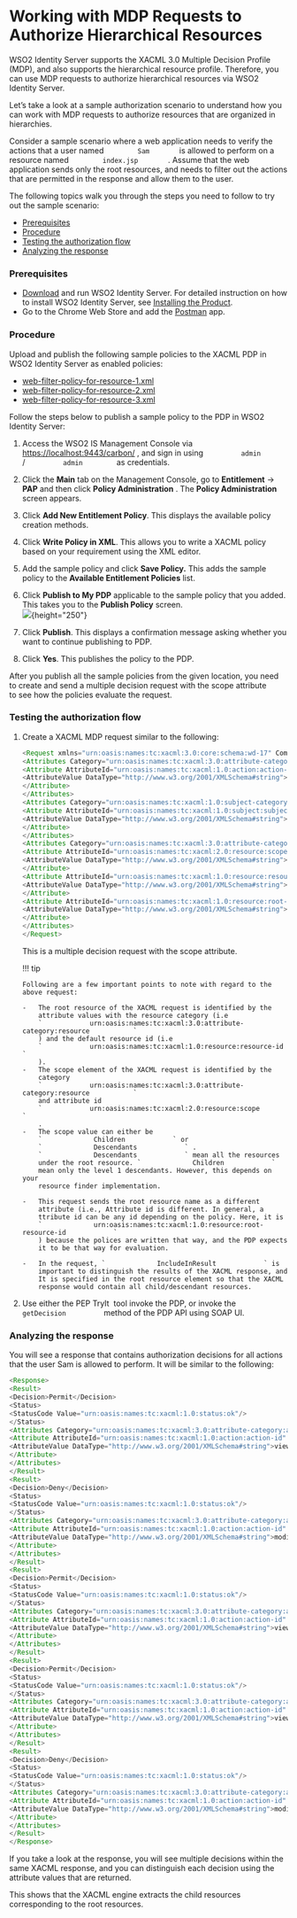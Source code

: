 # Working with MDP Requests to Authorize Hierarchical Resources

WSO2 Identity Server supports the XACML 3.0 Multiple Decision Profile
(MDP), and also supports the hierarchical resource profile. Therefore,
you can use MDP requests to authorize hierarchical resources via WSO2
Identity Server.

Let’s take a look at a sample authorization scenario to understand
how you can work with MDP requests to authorize resources that are
organized in hierarchies.

Consider a sample scenario where a web application needs to verify the
actions that a user named `         Sam        ` is allowed to perform
on a resource named `         index.jsp        ` . Assume that the web
application sends only the root resources, and needs to filter out the
actions that are permitted in the response and allow them to the user.

The following topics walk you through the steps you need to follow to
try out the sample scenario:

-   [Prerequisites](#WorkingwithMDPRequeststoAuthorizeHierarchicalResources-Prerequisites)
-   [Procedure](#WorkingwithMDPRequeststoAuthorizeHierarchicalResources-Procedure)
-   [Testing the authorization
    flow](#WorkingwithMDPRequeststoAuthorizeHierarchicalResources-Testingtheauthorizationflow)
-   [Analyzing the
    response](#WorkingwithMDPRequeststoAuthorizeHierarchicalResources-Analyzingtheresponse)

### Prerequisites

-   [Download](https://wso2.com/identity-and-access-management) and run
    WSO2 Identity Server. For detailed instruction on how to install
    WSO2 Identity Server, see [Installing the
    Product](_Installing_the_Product_).
-   Go to the Chrome Web Store and add the
    [Postman](https://chrome.google.com/webstore/detail/postman/fhbjgbiflinjbdggehcddcbncdddomop?hl=en)
    app.

### Procedure

Upload and publish the following sample policies to the XACML PDP in
WSO2 Identity Server as enabled policies:

-   [web-filter-policy-for-resource-1.xml](https://svn.wso2.org/repos/wso2/people/asela/xacml/sample/web-filter/resources/hierarchical/web-filter-policy-for-resource-1.xml)
-   [web-filter-policy-for-resource-2.xml](https://svn.wso2.org/repos/wso2/people/asela/xacml/sample/web-filter/resources/hierarchical/web-filter-policy-for-resource-2.xml)
-   [web-filter-policy-for-resource-3.xml](https://svn.wso2.org/repos/wso2/people/asela/xacml/sample/web-filter/resources/hierarchical/web-filter-policy-for-resource-3.xml)

Follow the steps below to publish a sample policy to the PDP in WSO2
Identity Server:

1.  Access the WSO2 IS Management Console via
    <https://localhost:9443/carbon/> , and sign in using
    `          admin         ` / `          admin         ` as
    credentials.
2.  Click the **Main** tab on the Management Console, go to
    **Entitlement** -\> **PAP** and then click **Policy Administration**
    . The **Policy Administration** screen appears.
3.  Click **Add New Entitlement Policy**. This displays the available
    policy creation methods.
4.  Click **Write Policy in XML**. This allows you to write a XACML
    policy based on your requirement using the XML editor.
5.  Add the sample policy and click **Save Policy.** This adds the
    sample policy to the **Available Entitlement Policies** list.

6.  Click **Publish to My PDP** applicable to the sample policy that you
    added. This takes you to the **Publish Policy** screen.  
    ![](attachments/103331165/103331166.png){height="250"}
7.  Click **Publish**. This displays a confirmation message asking
    whether you want to continue publishing to PDP.
8.  Click **Yes**. This publishes the policy to the PDP.

After you publish all the sample policies from the given location, you
need to create and send a multiple decision request with the scope
attribute to see how the policies evaluate the request.

### Testing the authorization flow

1.  Create a XACML MDP request similar to the following:

    ``` java
    <Request xmlns="urn:oasis:names:tc:xacml:3.0:core:schema:wd-17" CombinedDecision="false" ReturnPolicyIdList="false">
    <Attributes Category="urn:oasis:names:tc:xacml:3.0:attribute-category:action">
    <Attribute AttributeId="urn:oasis:names:tc:xacml:1.0:action:action-id" IncludeInResult="false">
    <AttributeValue DataType="http://www.w3.org/2001/XMLSchema#string">read</AttributeValue>
    </Attribute>
    </Attributes>
    <Attributes Category="urn:oasis:names:tc:xacml:1.0:subject-category:access-subject">
    <Attribute AttributeId="urn:oasis:names:tc:xacml:1.0:subject:subject-id" IncludeInResult="false">
    <AttributeValue DataType="http://www.w3.org/2001/XMLSchema#string">asela</AttributeValue>
    </Attribute>
    </Attributes>
    <Attributes Category="urn:oasis:names:tc:xacml:3.0:attribute-category:resource">
    <Attribute AttributeId="urn:oasis:names:tc:xacml:2.0:resource:scope" IncludeInResult="false">
    <AttributeValue DataType="http://www.w3.org/2001/XMLSchema#string">Children</AttributeValue>
    </Attribute>
    <Attribute AttributeId="urn:oasis:names:tc:xacml:1.0:resource:resource-id" IncludeInResult="true">
    <AttributeValue DataType="http://www.w3.org/2001/XMLSchema#string">index.jsp</AttributeValue>
    </Attribute>
    <Attribute AttributeId="urn:oasis:names:tc:xacml:1.0:resource:root-resource-id" IncludeInResult="false">
    <AttributeValue DataType="http://www.w3.org/2001/XMLSchema#string">index.jsp</AttributeValue>
    </Attribute>
    </Attributes>
    </Request>
    ```

    This is a multiple decision request with the scope attribute.

    !!! tip
    
        Following are a few important points to note with regard to the
        above request:
    
        -   The root resource of the XACML request is identified by the
            attribute values with the resource category (i.e
            `            urn:oasis:names:tc:xacml:3.0:attribute-category:resource           `
            ) and the default resource id (i.e
            `            urn:oasis:names:tc:xacml:1.0:resource:resource-id           `
            ).
        -   The scope element of the XACML request is identified by the
            category
            `            urn:oasis:names:tc:xacml:3.0:attribute-category:resource           `
            and attribute id
            `            urn:oasis:names:tc:xacml:2.0:resource:scope           `
            .
        -   The scope value can either be
            `             Children            ` or
            `             Descendants            ` .
            `             Descendants            ` mean all the resources
            under the root resource. `             Children            `
            mean only the level 1 descendants. However, this depends on your
            resource finder implementation.
    
        -   This request sends the root resource name as a different
            attribute (i.e., Attribute id is different. In general, a
            ttribute id can be any id depending on the policy. Here, it is
            `             urn:oasis:names:tc:xacml:1.0:resource:root-resource-id            `
            ) because the polices are written that way, and the PDP expects
            it to be that way for evaluation.
    
        -   In the request, `             IncludeInResult            ` is
            important to distinguish the results of the XACML response, and
            It is specified in the root resource element so that the XACML
            response would contain all child/descendant resources.
    

2.  Use either the PEP TryIt  tool invoke the PDP, or invoke the
    `           getDecision          ` method of the PDP API using SOAP
    UI.

### Analyzing the response

You will see a response that contains authorization decisions for all
actions that the user Sam is allowed to perform. It will be similar to
the following:

``` java
<Response>
<Result>
<Decision>Permit</Decision>
<Status>
<StatusCode Value="urn:oasis:names:tc:xacml:1.0:status:ok"/>
</Status>
<Attributes Category="urn:oasis:names:tc:xacml:3.0:attribute-category:action">
<Attribute AttributeId="urn:oasis:names:tc:xacml:1.0:action:action-id" IncludeInResult="true">
<AttributeValue DataType="http://www.w3.org/2001/XMLSchema#string">view-welcome</AttributeValue>
</Attribute>
</Attributes>
</Result>
<Result>
<Decision>Deny</Decision>
<Status>
<StatusCode Value="urn:oasis:names:tc:xacml:1.0:status:ok"/>
</Status>
<Attributes Category="urn:oasis:names:tc:xacml:3.0:attribute-category:action">
<Attribute AttributeId="urn:oasis:names:tc:xacml:1.0:action:action-id" IncludeInResult="true">
<AttributeValue DataType="http://www.w3.org/2001/XMLSchema#string">modify-summary</AttributeValue>
</Attribute>
</Attributes>
</Result>
<Result>
<Decision>Permit</Decision>
<Status>
<StatusCode Value="urn:oasis:names:tc:xacml:1.0:status:ok"/>
</Status>
<Attributes Category="urn:oasis:names:tc:xacml:3.0:attribute-category:action">
<Attribute AttributeId="urn:oasis:names:tc:xacml:1.0:action:action-id" IncludeInResult="true">
<AttributeValue DataType="http://www.w3.org/2001/XMLSchema#string">view-summary</AttributeValue>
</Attribute>
</Attributes>
</Result>
<Result>
<Decision>Permit</Decision>
<Status>
<StatusCode Value="urn:oasis:names:tc:xacml:1.0:status:ok"/>
</Status>
<Attributes Category="urn:oasis:names:tc:xacml:3.0:attribute-category:action">
<Attribute AttributeId="urn:oasis:names:tc:xacml:1.0:action:action-id" IncludeInResult="true">
<AttributeValue DataType="http://www.w3.org/2001/XMLSchema#string">view-status</AttributeValue>
</Attribute>
</Attributes>
</Result>
<Result>
<Decision>Deny</Decision>
<Status>
<StatusCode Value="urn:oasis:names:tc:xacml:1.0:status:ok"/>
</Status>
<Attributes Category="urn:oasis:names:tc:xacml:3.0:attribute-category:action">
<Attribute AttributeId="urn:oasis:names:tc:xacml:1.0:action:action-id" IncludeInResult="true">
<AttributeValue DataType="http://www.w3.org/2001/XMLSchema#string">modify-welcome</AttributeValue>
</Attribute>
</Attributes>
</Result>
</Response>
```

If you take a look at the response, you will see multiple decisions
within the same XACML response, and you can distinguish each decision
using the attribute values that are returned.

This shows that the XACML engine extracts the child resources
corresponding to the root resources.
